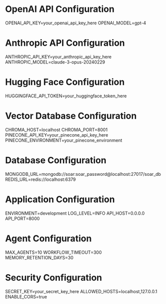 
# OpenAI API Configuration
OPENAI_API_KEY=your_openai_api_key_here
OPENAI_MODEL=gpt-4

# Anthropic API Configuration
ANTHROPIC_API_KEY=your_anthropic_api_key_here
ANTHROPIC_MODEL=claude-3-opus-20240229

# Hugging Face Configuration
HUGGINGFACE_API_TOKEN=your_huggingface_token_here

# Vector Database Configuration
CHROMA_HOST=localhost
CHROMA_PORT=8001
PINECONE_API_KEY=your_pinecone_api_key_here
PINECONE_ENVIRONMENT=your_pinecone_environment

# Database Configuration
MONGODB_URL=mongodb://soar:soar_password@localhost:27017/soar_db
REDIS_URL=redis://localhost:6379

# Application Configuration
ENVIRONMENT=development
LOG_LEVEL=INFO
API_HOST=0.0.0.0
API_PORT=8000

# Agent Configuration
MAX_AGENTS=10
WORKFLOW_TIMEOUT=300
MEMORY_RETENTION_DAYS=30

# Security Configuration
SECRET_KEY=your_secret_key_here
ALLOWED_HOSTS=localhost,127.0.0.1
ENABLE_CORS=true
